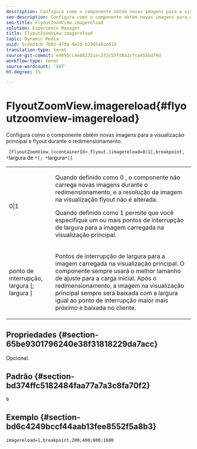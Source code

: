 ```yaml
---
description: Configura como o componente obtém novas imagens para a visualização principal e flyout durante o redimensionamento.
seo-description: Configura como o componente obtém novas imagens para a visualização principal e flyout durante o redimensionamento.
seo-title: FlyoutZoomView.imagereload
solution: Experience Manager
title: FlyoutZoomView.imagereload
topic: Dynamic Media
uuid: 5cded4cb-7b02-47da-9e2d-b236548cc61d
translation-type: tm+mt
source-git-commit: e4695cc4e882351ec3f2c55fd8a3cfca455bd79d
workflow-type: tm+mt
source-wordcount: '147'
ht-degree: 1%

---
```



# FlyoutZoomView.imagereload{#flyoutzoomview-imagereload}

Configura como o componente obtém novas imagens para a visualização principal e flyout durante o redimensionamento.

` [FlyoutZoomView.|<containerId>_flyout.]imagereload=0|1[,breakpoint, *`largura de `*[; *`largura`*]]`

<table id="table_E314540D347D47699C04EB80D20C0721"> 
 <tbody> 
  <tr> 
   <td colname="col1"> <p> <span class="codeph"> 0|1  </span> </p> </td> 
   <td colname="col2"> <p>Quando definido como <span class="codeph"> 0 </span>, o componente não carrega novas imagens durante o redimensionamento, e a resolução da imagem na visualização flyout não é alterada. </p> <p>Quando definido como <span class="codeph"> 1 </span> permite que você especifique um ou mais pontos de interrupção de largura para a imagem carregada na visualização principal. </p> </td> 
  </tr> 
  <tr> 
   <td colname="col1"> <p> <span class="codeph"> ponto de interrupção,  <span class="varname"> largura  </span>[;  <span class="varname"> largura  </span>]  </span> </p> </td> 
   <td colname="col2"> <p>Pontos de interrupção de largura para a imagem carregada na visualização principal. O componente sempre usará o melhor tamanho de ajuste para a carga inicial. Após o redimensionamento, a imagem na visualização principal sempre será baixada com a largura igual ao ponto de interrupção maior mais próximo e baixada no cliente. </p> </td> 
  </tr> 
 </tbody> 
</table>

## Propriedades {#section-65be9301796240e38f31818229da7acc}

Opcional.

## Padrão {#section-bd374ffc5182484faa77a7a3c8fa70f2}

`0`

## Exemplo {#section-bd6c4249bccf44aab13fee8552f5a8b3}

`imagereload=1,breakpoint,200;400;800;1600`
